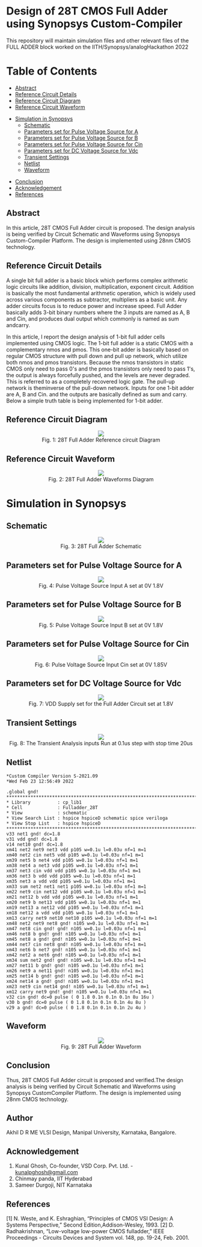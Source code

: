 # Design of 28T CMOS Full Adder using Synopsys Custom-Compiler
This repository will maintain simulation files and other relevant files of the FULL ADDER block worked on the IITH/Synopsys/analogHackathon 2022

# Table of Contents
  * [Abstract](#abstract)
  * [Reference Circuit Details](#reference-circuit-details)
  * [Reference Circuit Diagram](#reference-circuit-diagram)
  * [Reference Circuit Waveform](#reference-circuit-waveform)
- [Simulation in Synopsys](#simulation-in-synopsys)
  * [Schematic](#schematic)
  * [Parameters set for Pulse Voltage Source for A](#parameters-set-for-pulse-voltage-source-for-A)
  * [Parameters set for Pulse Voltage Source for B](#parameters-set-for-pulse-voltage-source-for-B)
  * [Parameters set for Pulse Voltage Source for Cin](#parameters-set-for-pulse-voltage-source-for-Cin)
  * [Parameters set for DC Voltage Source for Vdc](#parameters-set-for-dc-voltage-source-for-Vdc)
  * [Transient Settings](#transient-settings)
  * [Netlist](#netlist)
  * [Waveform](#waveform)
 * [Conclusion](#conclusion)
 * [Acknowledgement](#acknowlegement)
 * [References](#references)


## Abstract

In this article, 28T CMOS Full Adder circuit is proposed. The design analysis is being verified by Circuit Schematic and Waveforms using Synopsys Custom-Compiler Platform. The design is implemented using 28nm CMOS technology.


## Reference Circuit Details

A single bit full adder is a basic block which performs complex arithmetic logic circuits like addition, division, multiplication, exponent circuit. Addition is basically the most
fundamental arithmetic operation, which is widely used across various components as subtractor, multipliers as a basic unit. Any adder circuits focus is to reduce power and increase
speed. Full Adder basically adds 3-bit binary numbers where the 3 inputs are named as A, B and Cin, and produces dual output which commonly is named as sum andcarry.

In this article, I report the design analysis of 1-bit full adder cells implemented using CMOS logic. The 1-bit full adder is a static CMOS with a complementary nmos and pmos. This
one-bit adder is basically based on regular CMOS structure with pull down and pull up network, which utilize both nmos and pmos transistors. Because the nmos transistors in static
CMOS only need to pass 0's and the pmos transistors only need to pass 1's, the output is always forcefully pushed, and the levels are never degraded. This is referred to as a completely recovered logic gate. The pull-up network is theminverse of the pull-down network. Inputs for one 1-bit adder are A, B and Cin. and the outputs are basically defined as sum and carry. Below a simple truth table is being implemented for 1-bit adder.

## Reference Circuit Diagram
<p align="center">
<img src="Images/Conventional-CMOS-full-adder_W640.jpg"></br>
  Fig. 1: 28T Full Adder Reference circuit Diagram 
</p>

## Reference Circuit Waveform
<p align="center">
<img src="Images/Full_Adder_refrence_waveform.png"></br>
  Fig. 2: 28T Full Adder Waveforms Diagram 
</p>

# Simulation in Synopsys
## Schematic
<p align="center">
<img src="Images/Full_Adder_Schematic_1.png"></br>
  Fig. 3: 28T Full Adder Schematic 
</p>

## Parameters set for Pulse Voltage Source for A
<p align="center">
<img src="Images/A.png"></br>
  Fig. 4: Pulse Voltage Source Input A set at 0V 1.8V 
</p>

## Parameters set for Pulse Voltage Source for B
<p align="center">
<img src="Images/B.png"></br>
  Fig. 5: Pulse Voltage Source Input B set at 0V 1.8V 
</p>

## Parameters set for Pulse Voltage Source for Cin
<p align="center">
<img src="Images/Cin.png"></br>
  Fig. 6: Pulse Voltage Source Input Cin set at 0V 1.85V 
</p>

## Parameters set for DC Voltage Source for Vdc
<p align="center">
<img src="Images/Vdc.png"></br>
  Fig. 7: VDD Supply set for the Full Adder Circuit set at 1.8V 
</p>

## Transient Settings
<p align="center">
<img src="Images/Transient_analysis.png"></br>
  Fig. 8: The Transient Analysis inputs Run at 0.1us step with stop time 20us 
</p>

## Netlist
```
*Custom Compiler Version S-2021.09
*Wed Feb 23 12:56:49 2022

.global gnd!
********************************************************************************
* Library          : cp_lib1
* Cell             : Fulladder_28T
* View             : schematic
* View Search List : hspice hspiceD schematic spice veriloga
* View Stop List   : hspice hspiceD
********************************************************************************
v33 net1 gnd! dc=1.8
v31 vdd gnd! dc=1.8
v14 net10 gnd! dc=1.8
xm41 net2 net9 net3 vdd p105 w=0.1u l=0.03u nf=1 m=1
xm40 net2 cin net5 vdd p105 w=0.1u l=0.03u nf=1 m=1
xm39 net5 b net4 vdd p105 w=0.1u l=0.03u nf=1 m=1
xm38 net4 a net3 vdd p105 w=0.1u l=0.03u nf=1 m=1
xm37 net3 cin vdd vdd p105 w=0.1u l=0.03u nf=1 m=1
xm36 net3 b vdd vdd p105 w=0.1u l=0.03u nf=1 m=1
xm35 net3 a vdd vdd p105 w=0.1u l=0.03u nf=1 m=1
xm33 sum net2 net1 net1 p105 w=0.1u l=0.03u nf=1 m=1
xm22 net9 cin net12 vdd p105 w=0.1u l=0.03u nf=1 m=1
xm21 net12 b vdd vdd p105 w=0.1u l=0.03u nf=1 m=1
xm20 net9 b net13 vdd p105 w=0.1u l=0.03u nf=1 m=1
xm19 net13 a net12 vdd p105 w=0.1u l=0.03u nf=1 m=1
xm18 net12 a vdd vdd p105 w=0.1u l=0.03u nf=1 m=1
xm13 carry net9 net10 net10 p105 w=0.1u l=0.03u nf=1 m=1
xm48 net2 net9 net8 gnd! n105 w=0.1u l=0.03u nf=1 m=1
xm47 net8 cin gnd! gnd! n105 w=0.1u l=0.03u nf=1 m=1
xm46 net8 b gnd! gnd! n105 w=0.1u l=0.03u nf=1 m=1
xm45 net8 a gnd! gnd! n105 w=0.1u l=0.03u nf=1 m=1
xm44 net7 cin net8 gnd! n105 w=0.1u l=0.03u nf=1 m=1
xm43 net6 b net7 gnd! n105 w=0.1u l=0.03u nf=1 m=1
xm42 net2 a net6 gnd! n105 w=0.1u l=0.03u nf=1 m=1
xm34 sum net2 gnd! gnd! n105 w=0.1u l=0.03u nf=1 m=1
xm27 net11 b gnd! gnd! n105 w=0.1u l=0.03u nf=1 m=1
xm26 net9 a net11 gnd! n105 w=0.1u l=0.03u nf=1 m=1
xm25 net14 b gnd! gnd! n105 w=0.1u l=0.03u nf=1 m=1
xm24 net14 a gnd! gnd! n105 w=0.1u l=0.03u nf=1 m=1
xm23 net9 cin net14 gnd! n105 w=0.1u l=0.03u nf=1 m=1
xm12 carry net9 gnd! gnd! n105 w=0.1u l=0.03u nf=1 m=1
v32 cin gnd! dc=0 pulse ( 0 1.8 0.1n 0.1n 0.1n 8u 16u )
v30 b gnd! dc=0 pulse ( 0 1.8 0.1n 0.1n 0.1n 4u 8u )
v29 a gnd! dc=0 pulse ( 0 1.8 0.1n 0.1n 0.1n 2u 4u )

```
## Waveform
<p align="center">
<img src="Images/Full_Adder_Schematic_waveform_1.png"></br>
  Fig. 9: 28T Full Adder Waveform 
</p>

## Conclusion
Thus, 28T CMOS Full Adder circuit is proposed and verified.The design analysis is being verified by Circuit Schematic and Waveforms using Synopsys CustomCompiler Platform. The design is implemented using 28nm CMOS technology.

## Author
Akhil D R ME VLSI Design, Manipal University, Karnataka, Bangalore.
## Acknowledgement
1. Kunal Ghosh, Co-founder, VSD Corp. Pvt. Ltd. - kunalpghosh@gmail.com
2. Chinmay panda, IIT Hyderabad
3. Sameer Durgoji, NIT Karnataka

## References
[1] N. Weste, and K. Eshraghian, “Principles of CMOS VSI Design: A Systems Perspective,” Second Edition,Addison-Wesley, 1993.
[2] D. Radhakrishnan, “Low-voltage low-power CMOS fulladder,” IEEE Proceedings - Circuits Devices and System vol. 148, pp. 19-24, Feb. 2001.
